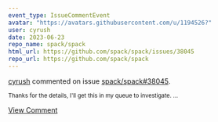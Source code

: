 ```yaml
---
event_type: IssueCommentEvent
avatar: "https://avatars.githubusercontent.com/u/1194526?"
user: cyrush
date: 2023-06-23
repo_name: spack/spack
html_url: https://github.com/spack/spack/issues/38045
repo_url: https://github.com/spack/spack
---
```


<a href='https://github.com/cyrush' target='_blank'>cyrush</a> commented on issue <a href='https://github.com/spack/spack/issues/38045' target='_blank'>spack/spack#38045</a>.

<small>Thanks for the details, I'll get this in my queue to investigate. ...</small>

<a href='https://github.com/spack/spack/issues/38045' target='_blank'>View Comment</a>
